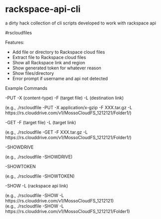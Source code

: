 # rackspace-api-cli
a dirty hack collection of cli scripts developed to work with rackspace api

#rscloudfiles

Features:
- Add file or directory to Rackspace cloud files
- Extract file to Rackspace cloud files
- Show all Rackspace link and region
- Show generated token for whatever reason
- Show files/directory
- Error prompt if username and api not detected
 
Example Commands

  -PUT  -X (content-type) -F (target file) -L (destination link)

  (e.g., ./rscloudfile -PUT -X application/x-gzip -F XXX.tar.gz  -L https:\/\/rs.clouddrive.com\/v1\/MossoCloudFS_1212121\/Folder1\/)

  -GET  -F (target file) -L (target link)

  (e.g., ./rscloudfile -GET -F XXX.tar.gz -L https:\/\/rs.clouddrive.com\/v1\/MossoCloudFS_1212121\/Folder1\/)

  -SHOWDRIVE

  (e.g., ./rscloudfile -SHOWDRIVE)

  -SHOWTOKEN

  (e.g., ./rscloudfile -SHOWTOKEN)

  -SHOW -L (rackspace api link)

  (e.g., ./rscloudfile -SHOW -L https:\/\/rs.clouddrive.com\/v1\/MossoCloudFS_1212121)  
  (e.g., ./rscloudfile -SHOW -L https:\/\/rs.clouddrive.com\/v1\/MossoCloudFS_1212121\/Folder1)
